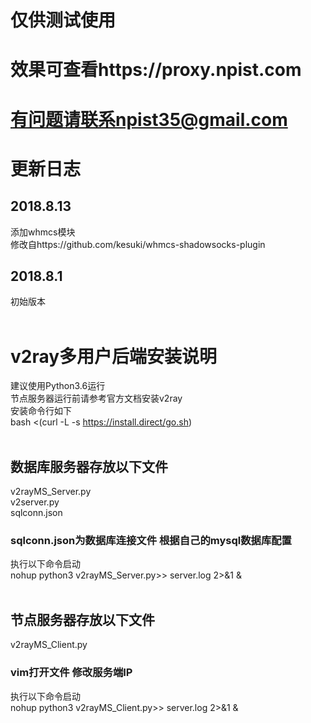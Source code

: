 # 仅供测试使用<br />
# 效果可查看https://proxy.npist.com<br />
# 有问题请联系npist35@gmail.com<br />
# 更新日志<br />
## 2018.8.13<br />
添加whmcs模块<br />
修改自https://github.com/kesuki/whmcs-shadowsocks-plugin<br />
## 2018.8.1<br />
初始版本<br />
<br />
# v2ray多用户后端安装说明<br />
建议使用Python3.6运行<br />
节点服务器运行前请参考官方文档安装v2ray<br />
安装命令行如下<br />
bash <(curl -L -s https://install.direct/go.sh)<br />
<br />
## 数据库服务器存放以下文件<br />
v2rayMS_Server.py<br />
v2server.py<br />
sqlconn.json<br />
### sqlconn.json为数据库连接文件  根据自己的mysql数据库配置<br />
执行以下命令启动<br />
nohup python3 v2rayMS_Server.py>> server.log 2>&1 &<br />
<br />
## 节点服务器存放以下文件<br />
v2rayMS_Client.py<br />
### vim打开文件  修改服务端IP<br />
执行以下命令启动<br />
nohup python3 v2rayMS_Client.py>> server.log 2>&1 &<br />
